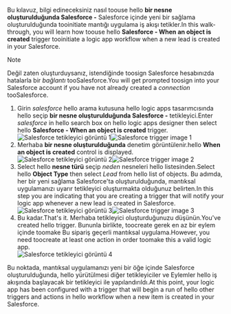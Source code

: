 <span data-ttu-id="801fc-101">Bu kılavuz, bilgi edineceksiniz nasıl toouse hello **bir nesne oluşturulduğunda Salesforce -** Salesforce içinde yeni bir sağlama oluşturulduğunda tooinitiate mantığı uygulama iş akışı tetikler.</span><span class="sxs-lookup"><span data-stu-id="801fc-101">In this walk-through, you will learn how toouse hello **Salesforce - When an object is created** trigger tooinitiate a logic app workflow when a new lead is created in your Salesforce.</span></span>

> [!NOTE]
> <span data-ttu-id="801fc-102">Değil zaten oluşturduysanız, istendiğinde toosign Salesforce hesabınızda hatalarla bir *bağlantı* tooSalesforce.</span><span class="sxs-lookup"><span data-stu-id="801fc-102">You will get prompted toosign into your Salesforce account if you have not already created a *connection* tooSalesforce.</span></span>  
> 
> 

1. <span data-ttu-id="801fc-103">Girin *salesforce* hello arama kutusuna hello logic apps tasarımcısında hello seçip **bir nesne oluşturulduğunda Salesforce -** tetikleyici.</span><span class="sxs-lookup"><span data-stu-id="801fc-103">Enter *salesforce* in hello search box on hello logic apps designer then select hello **Salesforce - When an object is created**  trigger.</span></span>  
   <span data-ttu-id="801fc-104">![Salesforce tetikleyici görüntü 1](./media/connectors-create-api-salesforce/trigger-1.png)</span><span class="sxs-lookup"><span data-stu-id="801fc-104">![Salesforce trigger image 1](./media/connectors-create-api-salesforce/trigger-1.png)</span></span>   
2. <span data-ttu-id="801fc-105">Merhaba **bir nesne oluşturulduğunda** denetim görüntülenir.</span><span class="sxs-lookup"><span data-stu-id="801fc-105">hello **When an object is created** control is displayed.</span></span>  
   <span data-ttu-id="801fc-106">![Salesforce tetikleyici görüntü 2](./media/connectors-create-api-salesforce/trigger-2.png)</span><span class="sxs-lookup"><span data-stu-id="801fc-106">![Salesforce trigger image 2](./media/connectors-create-api-salesforce/trigger-2.png)</span></span>   
3. <span data-ttu-id="801fc-107">Select hello **nesne türü** seçip *neden* nesneleri hello listesinden.</span><span class="sxs-lookup"><span data-stu-id="801fc-107">Select hello **Object Type** then select *Lead* from hello list of objects.</span></span> <span data-ttu-id="801fc-108">Bu adımda, her bir yeni sağlama Salesforce'ta oluşturulduğunda, mantıksal uygulamanızı uyarır tetikleyici oluşturmakta olduğunuz belirten.</span><span class="sxs-lookup"><span data-stu-id="801fc-108">In this step you are indicating that you are creating a trigger that will notify your logic app whenever a new lead is created in Salesforce.</span></span>   
   <span data-ttu-id="801fc-109">![Salesforce tetikleyici görüntü 3](./media/connectors-create-api-salesforce/trigger-3.png)</span><span class="sxs-lookup"><span data-stu-id="801fc-109">![Salesforce trigger image 3](./media/connectors-create-api-salesforce/trigger-3.png)</span></span>   
4. <span data-ttu-id="801fc-110">Bu kadar.</span><span class="sxs-lookup"><span data-stu-id="801fc-110">That's it.</span></span> <span data-ttu-id="801fc-111">Merhaba tetikleyici oluşturduğunuzu düşünün.</span><span class="sxs-lookup"><span data-stu-id="801fc-111">You've created hello trigger.</span></span> <span data-ttu-id="801fc-112">Bununla birlikte, toocreate gerek en az bir eylem içinde toomake Bu sipariş geçerli mantıksal uygulama.</span><span class="sxs-lookup"><span data-stu-id="801fc-112">However, you need toocreate at least one action in order toomake this a valid logic app.</span></span>    
   ![Salesforce tetikleyici görüntü 4](./media/connectors-create-api-salesforce/trigger-4.png)   

<span data-ttu-id="801fc-114">Bu noktada, mantıksal uygulamanızı yeni bir öğe içinde Salesforce oluşturulduğunda, hello yürütülmesi diğer tetikleyiciler ve Eylemler hello iş akışında başlayacak bir tetikleyici ile yapılandırıldı.</span><span class="sxs-lookup"><span data-stu-id="801fc-114">At this point, your logic app has been configured with a trigger that will begin a run of hello other triggers and actions in hello workflow when a new item is created in your Salesforce.</span></span>  

